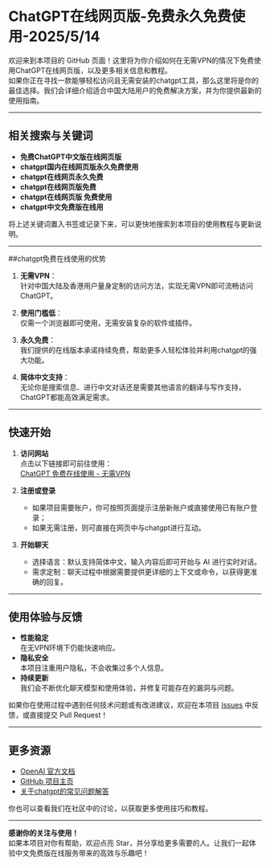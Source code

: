 # ChatGPT在线网页版-免费永久免费使用-2025/5/14

欢迎来到本项目的 GitHub 页面！这里将为你介绍如何在无需VPN的情况下免费使用ChatGPT在线网页版，以及更多相关信息和教程。  
如果你正在寻找一款能够轻松访问且无需安装的chatgpt工具，那么这里将是你的最佳选择。我们会详细介绍适合中国大陆用户的免费解决方案，并为你提供最新的使用指南。

---

## 相关搜索与关键词

- **免费ChatGPT中文版在线网页版**  
- **chatgpt国内在线网页版永久免费使用**  
- **chatgpt在线网页永久免费**  
- **chatgpt在线网页版免费**  
- **chatgpt在线网页版 免费使用**  
- **chatgpt中文免费版在线用**

将上述关键词置入书签或记录下来，可以更快地搜索到本项目的使用教程与更新说明。

---

##chatgpt免费在线使用的优势

1. **无需VPN**：  
   针对中国大陆及香港用户量身定制的访问方法，实现无需VPN即可流畅访问 ChatGPT。

2. **使用门槛低**：  
   仅需一个浏览器即可使用，无需安装复杂的软件或插件。

3. **永久免费**：  
   我们提供的在线版本承诺持续免费，帮助更多人轻松体验并利用chatgpt的强大功能。

4. **简体中文支持**：  
   无论你是搜索信息、进行中文对话还是需要其他语言的翻译与写作支持，ChatGPT都能高效满足需求。

---

## 快速开始

1. **访问网站**  
   点击以下链接即可前往使用：  
   [ChatGPT 免费在线使用 - 无需VPN](https://www.chatgptfree.hk.cn/2025/01/04/chatgptfree-hk-chatgpt%e9%a6%99%e6%b8%af%e4%bd%bf%e7%94%a8%e5%85%8dvpn-chatgpt%e7%b6%b2%e9%a0%81%e7%89%88%e5%85%8d%e8%b2%bb%e5%9c%a8%e7%ba%bf%e4%b8%ad%e6%96%87%e5%ae%98%e7%bd%91/)

2. **注册或登录**  
   - 如果项目需要账户，你可按照页面提示注册新账户或直接使用已有账户登录；  
   - 如果无需注册，则可直接在网页中与chatgpt进行互动。

3. **开始聊天**  
   - 选择语言：默认支持简体中文，输入内容后即可开始与 AI 进行实时对话。  
   - 需求定制：聊天过程中根据需要提供更详细的上下文或命令，以获得更准确的回复。

---

## 使用体验与反馈

- **性能稳定**  
  在无VPN环境下仍能快速响应。  
- **隐私安全**  
  本项目注重用户隐私，不会收集过多个人信息。  
- **持续更新**  
  我们会不断优化聊天模型和使用体验，并修复可能存在的漏洞与问题。

如果你在使用过程中遇到任何技术问题或有改进建议，欢迎在本项目 [Issues](#) 中反馈，或直接提交 Pull Request！

---

## 更多资源

- [OpenAI 官方文档](https://platform.openai.com/docs/)  
- [GitHub 项目主页](#)  
- [关于chatgpt的常见问题解答](#)

你也可以查看我们在社区中的讨论，以获取更多使用技巧和教程。

---

**感谢你的关注与使用！**  
如果本项目对你有帮助，欢迎点亮 Star，并分享给更多需要的人。让我们一起体验中文免费版在线服务带来的高效与乐趣吧！
